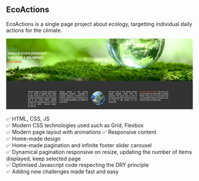 ## EcoActions
EcoActions is a single page project about ecology, targetting individual daily actions for the climate. 

![alt text](https://github.com/GreenFlag31/EcoActions/blob/main/description.png?raw=true)

✅ HTML, CSS, JS  
✅ Modern CSS technologies used such as Grid, Flexbox  
✅ Modern page layout with animations
✅ Responsive content  
✅ Home-made design  
✅ Home-made pagination and infinite footer slider carousel  
✅ Dynamical pagination responsive on resize, updating the number of items displayed, keep selected page  
✅ Optimised Javascript code respecting the DRY principle  
✅ Adding new challenges made fast and easy  


